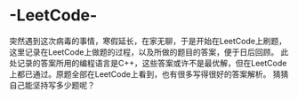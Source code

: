 # -LeetCode-
突然遇到这次病毒的事情，寒假延长，在家无聊，于是开始在LeetCode上刷题，这里记录在LeetCode上做题的过程，以及所做的题目的答案，便于日后回顾。
此处记录的答案所用的编程语言是C++，这些答案或许不是最优解，但在LeetCode上都已通过。原题全部在LeetCode上看到，也有很多写得很好的答案解析。
猜猜自己能坚持写多少题呢？
